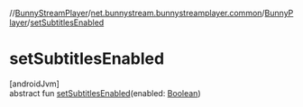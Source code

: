 //[BunnyStreamPlayer](../../../index.md)/[net.bunnystream.bunnystreamplayer.common](../index.md)/[BunnyPlayer](index.md)/[setSubtitlesEnabled](set-subtitles-enabled.md)

# setSubtitlesEnabled

[androidJvm]\
abstract fun [setSubtitlesEnabled](set-subtitles-enabled.md)(enabled: [Boolean](https://kotlinlang.org/api/latest/jvm/stdlib/kotlin-stdlib/kotlin/-boolean/index.html))
